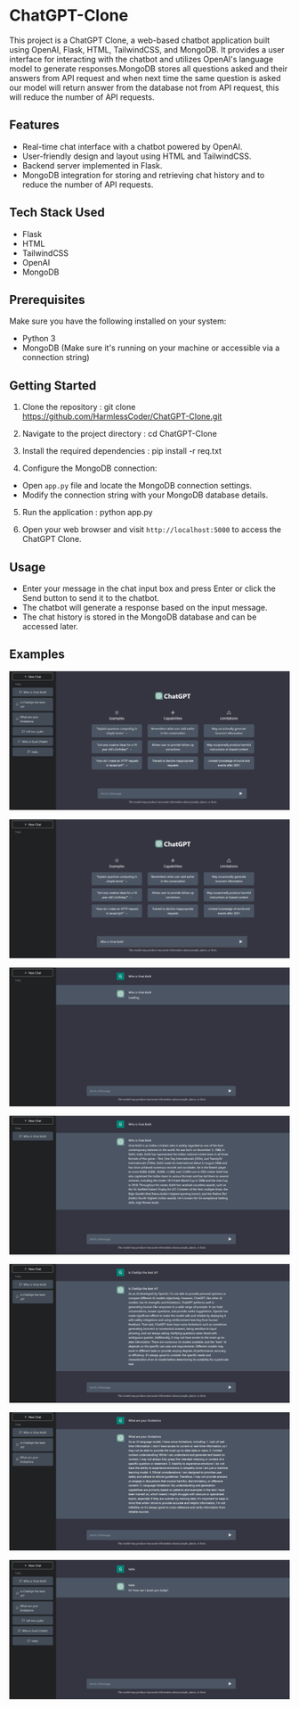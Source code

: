 # ChatGPT-Clone

This project is a ChatGPT Clone, a web-based chatbot application built using OpenAI, Flask, HTML, TailwindCSS, and MongoDB. It provides a user interface for interacting with the chatbot and utilizes OpenAI's language model to generate responses.MongoDB stores all questions asked and their answers from API request and when next time the same question is asked our model will return answer from the database not from API request, this will reduce the number of API requests.

## Features

- Real-time chat interface with a chatbot powered by OpenAI.
- User-friendly design and layout using HTML and TailwindCSS.
- Backend server implemented in Flask.
- MongoDB integration for storing and retrieving chat history and to reduce the number of API requests.

## Tech Stack Used

* Flask
* HTML
* TailwindCSS
* OpenAI
* MongoDB

## Prerequisites

Make sure you have the following installed on your system:

- Python 3
- MongoDB (Make sure it's running on your machine or accessible via a connection string)

## Getting Started

1. Clone the repository : git clone https://github.com/HarmlessCoder/ChatGPT-Clone.git

2. Navigate to the project directory : cd ChatGPT-Clone

3. Install the required dependencies : pip install -r req.txt

4. Configure the MongoDB connection:

- Open `app.py` file and locate the MongoDB connection settings.
- Modify the connection string with your MongoDB database details.

5. Run the application : python app.py

6. Open your web browser and visit `http://localhost:5000` to access the ChatGPT Clone.

## Usage

- Enter your message in the chat input box and press Enter or click the Send button to send it to the chatbot.
- The chatbot will generate a response based on the input message.
- The chat history is stored in the MongoDB database and can be accessed later.

## Examples
![image](https://raw.githubusercontent.com/HarmlessCoder/ChatGPT-clone/main/assets/Screenshot%20(2163).png?token=GHSAT0AAAAAACEJ43AXPOVY7S72WLCYH7ZEZFLJ4ZQ)

![image](https://raw.githubusercontent.com/HarmlessCoder/ChatGPT-clone/main/assets/Screenshot%20(2151).png?token=GHSAT0AAAAAACEJ43AXYUYNGLCVXHWGWRP6ZFLJ5JA)

![image](https://raw.githubusercontent.com/HarmlessCoder/ChatGPT-clone/main/assets/Screenshot%20(2152).png?token=GHSAT0AAAAAACEJ43AXK4JMK3BBRHP2RT4CZFLJ5VA)

![image](https://raw.githubusercontent.com/HarmlessCoder/ChatGPT-clone/main/assets/Screenshot%20(2154).png?token=GHSAT0AAAAAACEJ43AXEO76EB6XFNA2SX7EZFLJ6EQ)

![image](https://raw.githubusercontent.com/HarmlessCoder/ChatGPT-clone/main/assets/Screenshot%20(2156).png?token=GHSAT0AAAAAACEJ43AXMVMNIHVFOFHOQOVOZFLJ6QA)

![image](https://raw.githubusercontent.com/HarmlessCoder/ChatGPT-clone/main/assets/Screenshot%20(2158).png?token=GHSAT0AAAAAACEJ43AXHH25HYP3LF7M4MIEZFLJ63A)

![image](https://raw.githubusercontent.com/HarmlessCoder/ChatGPT-clone/main/assets/Screenshot%20(2161).png?token=GHSAT0AAAAAACEJ43AXOKF4M2UJC7EADRCQZFLJ7HA)





